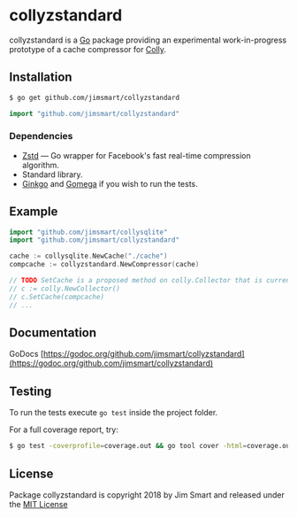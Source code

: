 # collyzstandard

collyzstandard is a [Go](https://golang.org) package providing an experimental work-in-progress prototype of a cache compressor for [Colly](https://github.com/sniperkit/colly/pkg).

## Installation
```bash
$ go get github.com/jimsmart/collyzstandard
```

```go
import "github.com/jimsmart/collyzstandard"
```

### Dependencies

- [Zstd](https://github.com/DataDog/zstd) — Go wrapper for Facebook's fast real-time compression algorithm.
- Standard library.
- [Ginkgo](https://onsi.github.io/ginkgo/) and [Gomega](https://onsi.github.io/gomega/) if you wish to run the tests.

## Example

```go
import "github.com/jimsmart/collysqlite"
import "github.com/jimsmart/collyzstandard"

cache := collysqlite.NewCache("./cache")
compcache := collyzstandard.NewCompressor(cache)

// TODO SetCache is a proposed method on colly.Collector that is currently unimplemented.
// c := colly.NewCollector()
// c.SetCache(compcache)
// ...

```

## Documentation

GoDocs [https://godoc.org/github.com/jimsmart/collyzstandard](https://godoc.org/github.com/jimsmart/collyzstandard)

## Testing

To run the tests execute `go test` inside the project folder.

For a full coverage report, try:

```bash
$ go test -coverprofile=coverage.out && go tool cover -html=coverage.out
```

## License

Package collyzstandard is copyright 2018 by Jim Smart and released under the [MIT License](LICENSE.md)